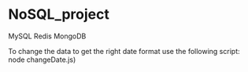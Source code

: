 # NoSQL_project

MySQL
Redis
MongoDB

To change the data to get the right date format use the following script:
node changeDate.js)
